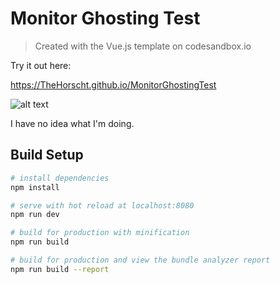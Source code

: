 # Monitor Ghosting Test

> Created with the Vue.js template on codesandbox.io

Try it out here:

https://TheHorscht.github.io/MonitorGhostingTest

![alt text](https://TheHorscht.github.io/nervous.png "I have no idea what I'm doing")

I have no idea what I'm doing.
## Build Setup

``` bash
# install dependencies
npm install

# serve with hot reload at localhost:8080
npm run dev

# build for production with minification
npm run build

# build for production and view the bundle analyzer report
npm run build --report
```